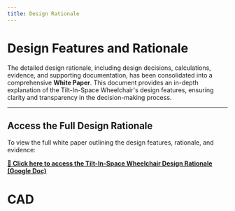 ```yaml
---
title: Design Rationale
---
```


<link rel="stylesheet" href="assets/style.css">

# Design Features and Rationale


The detailed design rationale, including design decisions, calculations, evidence, and supporting documentation, has been consolidated into a comprehensive **White Paper**. This document provides an in-depth explanation of the Tilt-In-Space Wheelchair's design features, ensuring clarity and transparency in the decision-making process.

---

## Access the Full Design Rationale

To view the full white paper outlining the design features, rationale, and evidence:

**[🔗 Click here to access the Tilt-In-Space Wheelchair Design Rationale (Google Doc)](https://docs.google.com/document/d/1TS_quRtzBsa6iBTKbUMOw3JwEazzCW9Is7TqMeRp_rw/edit?usp=sharing)**  

# CAD 


